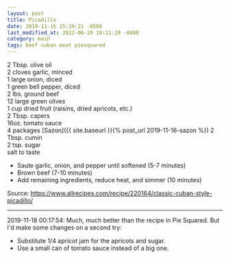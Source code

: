 ```yaml
---
layout: post
title: Picadillo
date: 2019-11-16 15:19:21 -0500
last_modified_at: 2022-06-19 10:11:19 -0400
category: main
tags: beef cuban meat piesquared
---
```

2 Tbsp. olive oil  
2 cloves garlic, minced  
1 large onion, diced  
1 green bell pepper, diced  
2 lbs. ground beef  
12 large green olives  
1 cup dried fruit (raisins, dried apricots, etc.)  
2 Tbsp. capers  
16oz. tomato sauce  
4 packages [Sazon]({{ site.baseurl }}{% post_url 2019-11-16-sazon %})
2 Tbsp. cumin  
2 tsp. sugar  
salt to taste  

  * Saute garlic, onion, and pepper until softened (5-7 minutes)
  * Brown beef (7-10 minutes)
  * Add remaining ingredients, reduce heat, and simmer (10 minutes)

Source: <https://www.allrecipes.com/recipe/220164/classic-cuban-style-picadillo/>

---

2019-11-18 00:17:54: Much, much better than the recipe in Pie Squared. But I'd make
some changes on a second try:
* Substitute 1/4 apricot jam for the apricots and sugar.
* Use a small can of tomato sauce instead of a big one.
